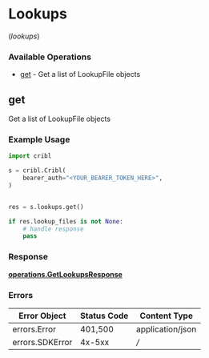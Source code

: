 # Lookups
(*lookups*)

### Available Operations

* [get](#get) - Get a list of LookupFile objects

## get

Get a list of LookupFile objects

### Example Usage

```python
import cribl

s = cribl.Cribl(
    bearer_auth="<YOUR_BEARER_TOKEN_HERE>",
)


res = s.lookups.get()

if res.lookup_files is not None:
    # handle response
    pass

```


### Response

**[operations.GetLookupsResponse](../../models/operations/getlookupsresponse.md)**
### Errors

| Error Object     | Status Code      | Content Type     |
| ---------------- | ---------------- | ---------------- |
| errors.Error     | 401,500          | application/json |
| errors.SDKError  | 4x-5xx           | */*              |
